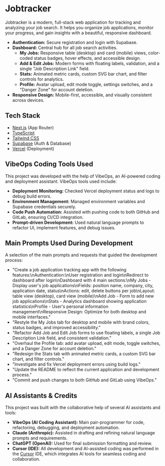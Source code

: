 # Jobtracker

Jobtracker is a modern, full-stack web application for tracking and analyzing your job search. It helps you organize job applications, monitor your progress, and gain insights with a beautiful, responsive dashboard.

- **Authentication:** Secure registration and login with Supabase.
- **Dashboard:** Central hub for all job search activities.
  - **My Jobs:** Responsive table (desktop) and card (mobile) views, color-coded status badges, hover effects, and accessible design.
  - **Add & Edit Jobs:** Modern forms with floating labels, validation, and a single "Job Description Link" field.
  - **Stats:** Animated metric cards, custom SVG bar chart, and filter controls for analytics.
  - **Profile:** Avatar upload, edit mode toggle, settings switches, and a "Danger Zone" for account deletion.
- **Responsive Design:** Mobile-first, accessible, and visually consistent across devices.

## Tech Stack

- [Next.js](https://nextjs.org/) (App Router)
- [TypeScript](https://www.typescriptlang.org/)
- [Tailwind CSS](https://tailwindcss.com/)
- [Supabase](https://supabase.io/) (Auth & Database)
- [Vercel](https://vercel.com/) (Deployment)

## VibeOps Coding Tools Used

This project was developed with the help of VibeOps, an AI-powered coding and deployment assistant. VibeOps tools used include:

- **Deployment Monitoring:** Checked Vercel deployment status and logs to debug build errors.
- **Environment Management:** Managed environment variables and Supabase credentials securely.
- **Code Push Automation:** Assisted with pushing code to both GitHub and GitLab, ensuring CI/CD integration.
- **Prompt-driven Development:** Used natural language prompts to refactor UI, implement features, and debug issues.

## Main Prompts Used During Development

A selection of the main prompts and requests that guided the development process:

- "Create a job application tracking app with the following features:\nAuthentication:\nUser registration and login\nRedirect to dashboard after login\nDashboard with 4 main sections:\nMy Jobs - Display user's job applications\nFields: position name, company, city, application date, status\nActions: edit, delete buttons per job\nLayout: table view (desktop), card view (mobile)\nAdd Job - Form to add new job applications\nStats - Analytics dashboard showing application statistics\nProfile - User's personal information management\nResponsive Design: Optimize for both desktop and mobile interfaces."
- "Restyle the My Jobs tab for desktop and mobile with brand colors, status badges, and improved accessibility."
- "Refactor Add Job and Edit Job forms to use floating labels, a single Job Description Link field, and consistent validation."
- "Overhaul the Profile tab: add avatar upload, edit mode, toggle switches, and a Danger Zone for account deletion."
- "Redesign the Stats tab with animated metric cards, a custom SVG bar chart, and filter controls."
- "Investigate and fix Vercel deployment errors using build logs."
- "Update the README to reflect the current application and development process."
- "Commit and push changes to both GitHub and GitLab using VibeOps."

## AI Assistants & Credits

This project was built with the collaborative help of several AI assistants and tools:

- **VibeOps (AI Coding Assistant):** Main pair-programmer for code, refactoring, debugging, and deployment automation.
- **Claude (Anthropic):** Assisted in drafting and refining natural language prompts and requirements.
- **ChatGPT (OpenAI):** Used for final submission formatting and review.
- **Cursor (IDE):** All development and AI-assisted coding was performed in the [Cursor](https://www.cursor.so/) IDE, which integrates AI tools for seamless coding and collaboration.
